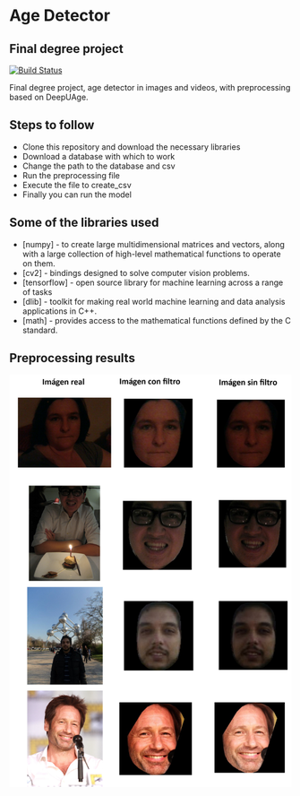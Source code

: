 # Age Detector
## Final degree project

[![Build Status](https://travis-ci.org/joemccann/dillinger.svg?branch=master)](https://travis-ci.org/joemccann/dillinger)

Final degree project, age detector in images and videos, with preprocessing based on DeepUAge.

## Steps to follow

- Clone this repository and download the necessary libraries
- Download a database with which to work
- Change the path to the database and csv
- Run the preprocessing file
- Execute the file to create_csv
- Finally you can run the model

## Some of the libraries used

- [numpy] - to create large multidimensional matrices and vectors, along with a large collection of high-level mathematical functions to operate on them.
- [cv2] - bindings designed to solve computer vision problems.
- [tensorflow] - open source library for machine learning across a range of tasks
- [dlib] - toolkit for making real world machine learning and data analysis applications in C++. 
- [math] - provides access to the mathematical functions defined by the C standard.

## Preprocessing results

![alt text](https://github.com/nesi73/Age-Detector/blob/main/preprocess/preprocessingResults.png)
